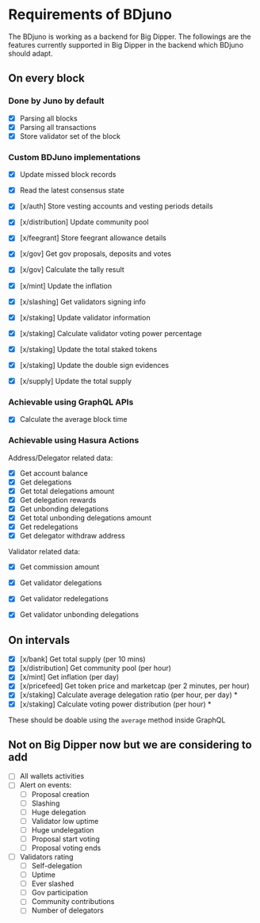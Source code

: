 # Requirements of BDjuno
The BDjuno is working as a backend for Big Dipper. The followings are the features currently supported in Big Dipper in the backend which BDjuno should adapt.

## On every block
### Done by Juno by default
- [x] Parsing all blocks
- [x] Parsing all transactions
- [x] Store validator set of the block

### Custom BDJuno implementations
- [x] Update missed block records
- [x] Read the latest consensus state
- [x] [x/auth] Store vesting accounts and vesting periods details
- [x] [x/distribution] Update community pool
- [x] [x/feegrant] Store feegrant allowance details
- [x] [x/gov] Get gov proposals, deposits and votes
- [x] [x/gov] Calculate the tally result
- [x] [x/mint] Update the inflation
- [x] [x/slashing] Get validators signing info
- [x] [x/staking] Update validator information 
- [x] [x/staking] Calculate validator voting power percentage 
- [x] [x/staking] Update the total staked tokens 
- [x] [x/staking] Update the double sign evidences
- [x] [x/supply] Update the total supply


### Achievable using GraphQL APIs
- [x] Calculate the average block time


### Achievable using Hasura Actions
Address/Delegator related data:
- [x] Get account balance
- [x] Get delegations
- [x] Get total delegations amount
- [x] Get delegation rewards
- [x] Get unbonding delegations
- [x] Get total unbonding delegations amount
- [x] Get redelegations
- [x] Get delegator withdraw address

Validator related data:
- [x] Get commission amount
- [x] Get validator delegations
- [x] Get validator redelegations
- [x] Get validator unbonding delegations


## On intervals
- [x] [x/bank] Get total supply (per 10 mins)
- [x] [x/distribution] Get community pool (per hour)
- [x] [x/mint] Get inflation (per day)
- [x] [x/pricefeed] Get token price and marketcap (per 2 minutes, per hour)
- [x] [x/staking] Calculate average delegation ratio (per hour, per day) *
- [x] [x/staking] Calculate voting power distribution (per hour) *

These should be doable using the `average` method inside GraphQL

## Not on Big Dipper now but we are considering to add

- [ ] All wallets activities
- [ ] Alert on events: 
   - [ ] Proposal creation
   - [ ] Slashing
   - [ ] Huge delegation
   - [ ] Validator low uptime
   - [ ] Huge undelegation
   - [ ] Proposal start voting 
   - [ ] Proposal voting ends
- [ ] Validators rating
   - [ ] Self-delegation
   - [ ] Uptime
   - [ ] Ever slashed
   - [ ] Gov participation
   - [ ] Community contributions
   - [ ] Number of delegators
